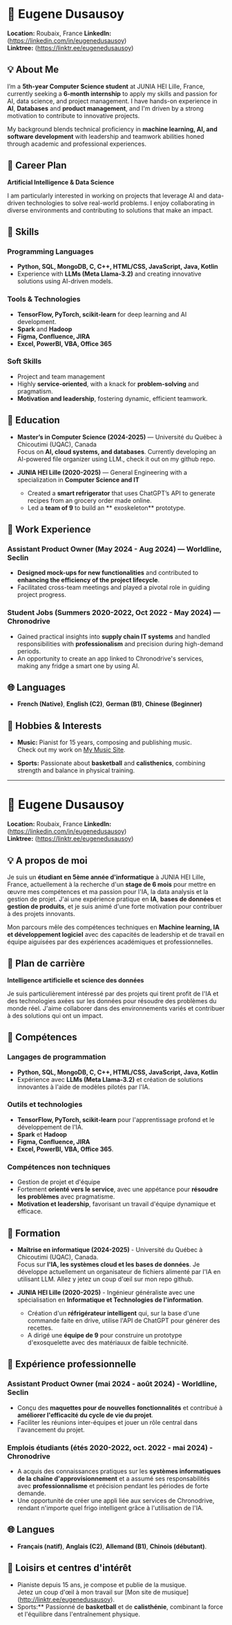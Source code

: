 # 👋 Eugene Dusausoy

**Location:** Roubaix, France
**LinkedIn:** (https://linkedin.com/in/eugenedusausoy)  
**Linktree:** (https://linktr.ee/eugenedusausoy)

## 💡 About Me

I’m a **5th-year Computer Science student** at JUNIA HEI Lille, France, currently seeking a **6-month internship** to apply my skills and passion for AI, data science, and project management. I have hands-on experience in **AI**, **Databases** and **product management**, and I'm driven by a strong motivation to contribute to innovative projects.

My background blends technical proficiency in **machine learning, AI, and software development** with leadership and teamwork abilities honed through academic and professional experiences.

## 🎯 Career Plan

**Artificial Intelligence & Data Science**

I am particularly interested in working on projects that leverage AI and data-driven technologies to solve real-world problems. I enjoy collaborating in diverse environments and contributing to solutions that make an impact.

## 🔧 Skills

### Programming Languages
- **Python, SQL, MongoDB, C, C++, HTML/CSS, JavaScript, Java, Kotlin**
- Experience with **LLMs (Meta Llama-3.2)** and creating innovative solutions using AI-driven models.

### Tools & Technologies
- **TensorFlow, PyTorch, scikit-learn** for deep learning and AI development.
- **Spark** and **Hadoop**
- **Figma, Confluence, JIRA**
- **Excel, PowerBI, VBA, Office 365**

### Soft Skills
- Project and team management
- Highly **service-oriented**, with a knack for **problem-solving** and pragmatism.
- **Motivation and leadership**, fostering dynamic, efficient teamwork.

## 🏫 Education

- **Master’s in Computer Science (2024-2025)** — Université du Québec à Chicoutimi (UQAC), Canada  
  Focus on **AI, cloud systems, and databases**. Currently developing an AI-powered file organizer using LLM., check it out on my github repo.
  
- **JUNIA HEI Lille (2020-2025)** — General Engineering with a specialization in **Computer Science and IT**  
  - Created a **smart refrigerator** that uses ChatGPT’s API to generate recipes from an grocery order made online.
  - Led a **team of 9** to build an ** exoskeleton** prototype.

## 💼 Work Experience

### Assistant Product Owner (May 2024 - Aug 2024) — **Worldline, Seclin**
- **Designed mock-ups for new functionalities** and contributed to **enhancing the efficiency of the project lifecycle**.  
- Facilitated cross-team meetings and played a pivotal role in guiding project progress.

### Student Jobs (Summers 2020-2022, Oct 2022 - May 2024) — **Chronodrive**
- Gained practical insights into **supply chain IT systems** and handled responsibilities with **professionalism** and precision during high-demand periods.
- An opportunity to create an app linked to Chronodrive's services, making any fridge a smart one by using AI.

## 🌐 Languages
- **French (Native)**, **English (C2)**, **German (B1)**, **Chinese (Beginner)**

## 🎵 Hobbies & Interests
- **Music:** Pianist for 15 years, composing and publishing music.  
  Check out my work on [My Music Site](http://linktr.ee/eugenedusausoy).

- **Sports:** Passionate about **basketball** and **calisthenics**, combining strength and balance in physical training.

---

# 👋 Eugene Dusausoy

**Location:** Roubaix, France
**LinkedIn:** (https://linkedin.com/in/eugenedusausoy)  
**Linktree:** (https://linktr.ee/eugenedusausoy)

## 💡 A propos de moi

Je suis un **étudiant en 5ème année d'informatique** à JUNIA HEI Lille, France, actuellement à la recherche d'un **stage de 6 mois** pour mettre en œuvre mes compétences et ma passion pour l'IA, la data analysis et la gestion de projet. J'ai une expérience pratique en **IA**, **bases de données** et **gestion de produits**, et je suis animé d'une forte motivation pour contribuer à des projets innovants.

Mon parcours mêle des compétences techniques en **Machine learning, IA et développement logiciel** avec des capacités de leadership et de travail en équipe aiguisées par des expériences académiques et professionnelles.

## 🎯 Plan de carrière

**Intelligence artificielle et science des données**

Je suis particulièrement intéressé par des projets qui tirent profit de l'IA et des technologies axées sur les données pour résoudre des problèmes du monde réel. J'aime collaborer dans des environnements variés et contribuer à des solutions qui ont un impact.

## 🔧 Compétences

### Langages de programmation
- **Python, SQL, MongoDB, C, C++, HTML/CSS, JavaScript, Java, Kotlin**
- Expérience avec **LLMs (Meta Llama-3.2)** et création de solutions innovantes à l'aide de modèles pilotés par l'IA.

### Outils et technologies
- **TensorFlow, PyTorch, scikit-learn** pour l'apprentissage profond et le développement de l'IA.
- **Spark** et **Hadoop**
- **Figma, Confluence, JIRA**
- **Excel, PowerBI, VBA, Office 365**.

### Compétences non techniques
- Gestion de projet et d'équipe
- Fortement **orienté vers le service**, avec une appétance pour **résoudre les problèmes** avec pragmatisme.
- **Motivation et leadership**, favorisant un travail d'équipe dynamique et efficace.

## 🏫 Formation

- **Maîtrise en informatique (2024-2025)** - Université du Québec à Chicoutimi (UQAC), Canada.  
  Focus sur **l'IA, les systèmes cloud et les bases de données**. Je développe actuellement un organisateur de fichiers alimenté par l'IA en utilisant LLM. Allez y jetez un coup d'œil sur mon repo github.
  
- **JUNIA HEI Lille (2020-2025)** - Ingénieur généraliste avec une spécialisation en **Informatique et Technologies de l'information**.  
  - Création d'un **réfrigérateur intelligent** qui, sur la base d'une commande faite en drive, utilise l'API de ChatGPT pour générer des recettes.
  - A dirigé une **équipe de 9** pour construire un prototype d'exosquelette avec des matériauux de faible technicité.

## 💼 Expérience professionnelle

### Assistant Product Owner (mai 2024 - août 2024) - **Worldline, Seclin**
- Conçu des **maquettes pour de nouvelles fonctionnalités** et contribué à **améliorer l'efficacité du cycle de vie du projet**.  
- Faciliter les réunions inter-équipes et jouer un rôle central dans l'avancement du projet.

### Emplois étudiants (étés 2020-2022, oct. 2022 - mai 2024) - **Chronodrive**
- A acquis des connaissances pratiques sur les **systèmes informatiques de la chaîne d'approvisionnement** et a assumé ses responsabilités avec **professionnalisme** et précision pendant les périodes de forte demande.
- Une opportunité de créer une appli liée aux services de Chronodrive, rendant n'importe quel frigo intelligent grâce à l'utilisation de l'IA.

## 🌐 Langues
- **Français (natif)**, **Anglais (C2)**, **Allemand (B1)**, **Chinois (débutant)**.

## 🎵 Loisirs et centres d'intérêt
- Pianiste depuis 15 ans, je compose et publie de la musique.  
  Jetez un coup d'œil à mon travail sur [Mon site de musique] (http://linktr.ee/eugenedusausoy).
- Sports:** Passionné de **basketball** et de **calisthénie**, combinant la force et l'équilibre dans l'entraînement physique.
